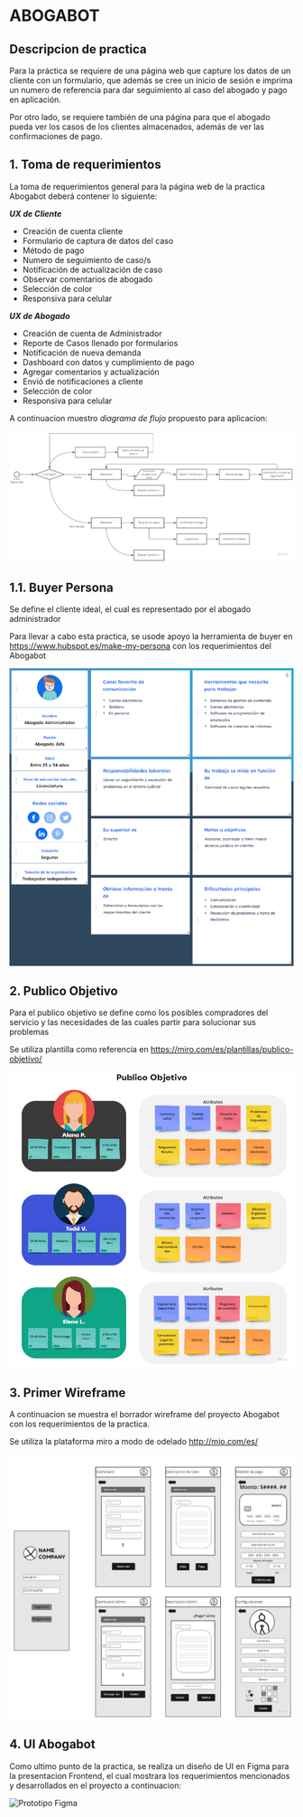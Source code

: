 # ABOGABOT
## Descripcion de practica

Para la práctica se requiere de una página web que capture los datos de un cliente con un
formulario, que además se cree un inicio de sesión e imprima un numero de referencia para
dar seguimiento al caso del abogado y pago en aplicación. 

Por otro lado, se requiere también de una página para que el abogado pueda ver los casos
de los clientes almacenados, además de ver las confirmaciones de pago.

## **1. Toma de requerimientos**

La toma de requerimientos general para la página web de la practica Abogabot deberá contener
lo siguiente:

***UX de Cliente***
- Creación de cuenta cliente
- Formulario de captura de datos del caso 
- Método de pago 
- Numero de seguimiento de caso/s 
- Notificación de actualización de caso 
- Observar comentarios de abogado 
- Selección de color 
- Responsiva para celular

***UX de Abogado***
- Creación de cuenta de Administrador 
- Reporte de Casos llenado por formularios 
- Notificación de nueva demanda 
- Dashboard con datos y cumplimiento de pago 
- Agregar comentarios y actualización 
- Envió de notificaciones a cliente 
- Selección de color 
- Responsiva para celular

A continuacion muestro _diagrama de flujo_ propuesto para aplicacion:

![Diagrama de flujo](./imagenes/DiagramaFlujo.jpg)

## **1.1. Buyer Persona**

Se define el cliente ideal, el cual es representado por el abogado administrador

Para llevar a cabo esta practica, se usode apoyo la herramienta de buyer en https://www.hubspot.es/make-my-persona con los requerimientos del Abogabot 

![Buyer Persona](./imagenes/BuyerPersona.png)

## **2. Publico Objetivo**

Para el publico objetivo se define como los posibles compradores del servicio y las necesidades de las cuales partir para solucionar sus problemas

Se utiliza plantilla como referencia en https://miro.com/es/plantillas/publico-objetivo/

![Publico Objetivo](./imagenes/PublicoObjetivo.jpg)

## **3. Primer Wireframe**

A continuacion se muestra el borrador wireframe del proyecto Abogabot con los requerimientos de la practica.

Se utiliza la plataforma miro a modo de odelado http://mio.com/es/

![Borrador Wireframe](./imagenes/WireframeBorrador.jpg)

## **4. UI Abogabot**

Como ultimo punto de la practica, se realiza un diseño de UI en Figma para la presentacion Frontend, el cual mostrara los requerimientos mencionados
y desarrollados en el proyecto a continuacion:


![Prototipo Figma](https://www.figma.com/proto/UJ3xBEv80lJfmhWLXe4bbz/Abogabot?node-id=1%3A3&scaling=scale-down&page-id=0%3A1&starting-point-node-id=1%3A3)
